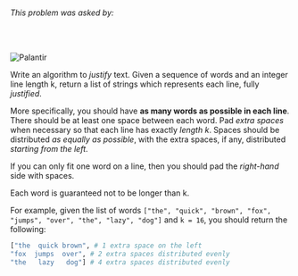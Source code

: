 ###### This problem was asked by:
<br>

![Palantir](https://seeklogo.net/wp-content/uploads/2015/09/palantir-logo-vector-download.jpg)

Write an algorithm to _justify_ text. Given a sequence of words and an integer line length k, return a list of strings which represents each line, fully _justified_.

More specifically, you should have __as many words as possible in each line__. There should be at least one space between each word. Pad _extra spaces_ when necessary so that each line has exactly _length k_. Spaces should be distributed _as equally as possible_, with the extra spaces, if any, distributed _starting from the left_.

If you can only fit one word on a line, then you should pad the _right-hand_ side with spaces.

Each word is guaranteed not to be longer than k.

For example, given the list of words `["the", "quick", "brown", "fox", "jumps", "over", "the", "lazy", "dog"]` and `k = 16`, you should return the following:
```python
["the  quick brown", # 1 extra space on the left
"fox  jumps  over", # 2 extra spaces distributed evenly
"the   lazy   dog"] # 4 extra spaces distributed evenly
```
